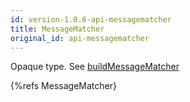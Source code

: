 ```yaml
---
id: version-1.0.6-api-messagematcher
title: MessageMatcher
original_id: api-messagematcher
---
```


Opaque type. See [buildMessageMatcher](api-buildmessagematcher.html)

{%refs MessageMatcher}
